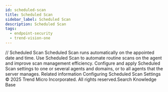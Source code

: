 ```yaml
---
id: scheduled-scan
title: Scheduled Scan
sidebar_label: Scheduled Scan
description: Scheduled Scan
tags:
  - endpoint-security
  - trend-vision-one
---
```


/*<![CDATA[*/ $('#title').html($('meta[name=map-description]').attr('content')); /*]]>*/ Scheduled Scan Scheduled Scan runs automatically on the appointed date and time. Use Scheduled Scan to automate routine scans on the agent and improve scan management efficiency. Configure and apply Scheduled Scan settings to one or several agents and domains, or to all agents that the server manages. Related information Configuring Scheduled Scan Settings © 2025 Trend Micro Incorporated. All rights reserved.Search Knowledge Base